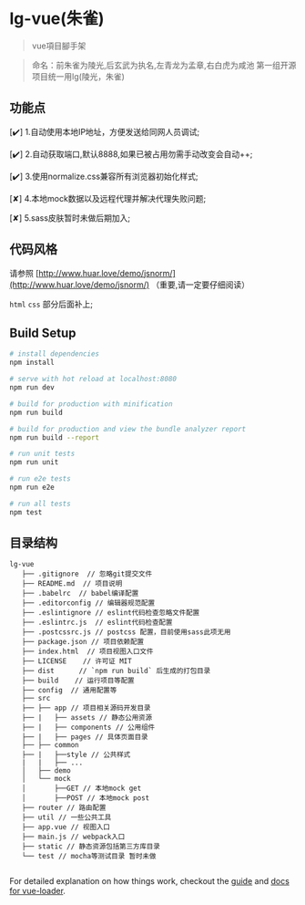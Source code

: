 # lg-vue(朱雀)

> vue項目腳手架

> 命名：前朱雀为陵光,后玄武为执名,左青龙为孟章,右白虎为咸池 第一组开源项目统一用lg(陵光，朱雀)

## 功能点

[✔️] 1.自动使用本地IP地址，方便发送给同网人员调试;

[✔️] 2.自动获取端口,默认8888,如果已被占用勿需手动改变会自动++;

[✔️] 3.使用normalize.css兼容所有浏览器初始化样式;

[✘] 4.本地mock数据以及远程代理并解决代理失败问题;

[✘] 5.sass皮肤暂时未做后期加入;

## 代码风格

请参照 [http://www.huar.love/demo/jsnorm/](http://www.huar.love/demo/jsnorm/) （重要,请一定要仔细阅读）

`html` `css` 部分后面补上;

## Build Setup

``` bash
# install dependencies
npm install

# serve with hot reload at localhost:8080
npm run dev

# build for production with minification
npm run build

# build for production and view the bundle analyzer report
npm run build --report

# run unit tests
npm run unit

# run e2e tests
npm run e2e

# run all tests
npm test
```

## 目录结构
```
lg-vue
   ├── .gitignore  // 忽略git提交文件
   ├── README.md  // 项目说明
   ├── .babelrc  // babel编译配置
   ├── .editorconfig // 编辑器规范配置
   ├── .eslintignore // eslint代码检查忽略文件配置
   ├── .eslintrc.js  // eslint代码检查配置
   ├── .postcssrc.js // postcss 配置，目前使用sass此项无用
   ├── package.json // 项目依赖配置
   ├── index.html  // 项目视图入口文件
   ├── LICENSE    // 许可证 MIT
   ├── dist      // `npm run build` 后生成的打包目录
   ├── build    // 运行项目等配置
   ├── config  // 通用配置等
   ├── src
   ├── ├── app // 项目相关源码开发目录
   ├── |   ├── assets // 静态公用资源
   ├── |   ├── components // 公用组件
   ├── |   ├── pages // 具体页面目录
   ├── ├── common
   ├── |   ├──style // 公共样式
   |   |   ├── ...
   │   ├── demo
   │   └── mock
   │       ├──GET // 本地mock get
   │       ├──POST // 本地mock post
   ├── router // 路由配置
   ├── util // 一些公共工具
   ├── app.vue // 视图入口
   ├── main.js // webpack入口
   ├── static // 静态资源包括第三方库目录
   └── test // mocha等测试目录 暂时未做
   
```

For detailed explanation on how things work, checkout the [guide](http://vuejs-templates.github.io/webpack/) and [docs for vue-loader](http://vuejs.github.io/vue-loader).
